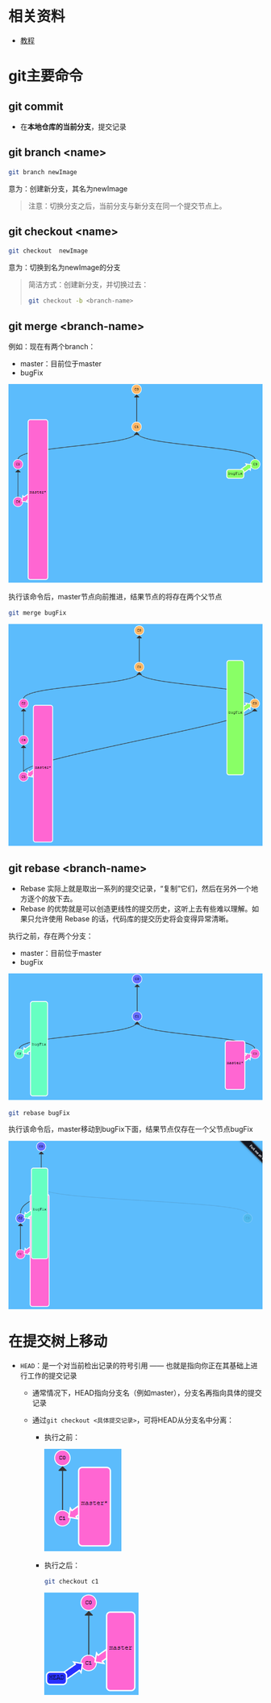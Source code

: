 # 相关资料

- [教程](https://oschina.gitee.io/learn-git-branching/)



# git主要命令

## git commit

- 在**本地仓库的当前分支**，提交记录





## git branch \<name>

```sh
git branch newImage
```

意为：创建新分支，其名为newImage

> 注意：切换分支之后，当前分支与新分支在同一个提交节点上。



## git checkout \<name>

```sh
git checkout  newImage
```

意为：切换到名为newImage的分支



> 简洁方式：创建新分支，并切换过去：
>
> ```sh
> git checkout -b <branch-name>
> ```
>
> 



## git merge \<branch-name>

例如：现在有两个branch：

- master：目前位于master
- bugFix

![image-20220709214745383](git.assets/image-20220709214745383.png)

执行该命令后，master节点向前推进，结果节点的将存在两个父节点

```sh
git merge bugFix
```

![image-20220709214830072](git.assets/image-20220709214830072.png)



## git rebase \<branch-name>

- Rebase 实际上就是取出一系列的提交记录，“复制”它们，然后在另外一个地方逐个的放下去。
- Rebase 的优势就是可以创造更线性的提交历史，这听上去有些难以理解。如果只允许使用 Rebase 的话，代码库的提交历史将会变得异常清晰。



执行之前，存在两个分支：

- master：目前位于master
- bugFix

![image-20220709215803336](git.assets/image-20220709215803336.png)

```sh
git rebase bugFix
```

执行该命令后，master移动到bugFix下面，结果节点仅存在一个父节点bugFix

![image-20220709215903367](git.assets/image-20220709215903367.png)





# 在提交树上移动

- `HEAD`：是一个对当前检出记录的符号引用 —— 也就是指向你正在其基础上进行工作的提交记录

  - 通常情况下，HEAD指向分支名（例如master），分支名再指向具体的提交记录

  - 通过`git checkout <具体提交记录>`，可将HEAD从分支名中分离：

    - 执行之前：

      ![image-20220709220830622](git.assets/image-20220709220830622.png)

    - 执行之后：

      ```sh
      git checkout c1
      ```

      ![image-20220709220859535](git.assets/image-20220709220859535.png)